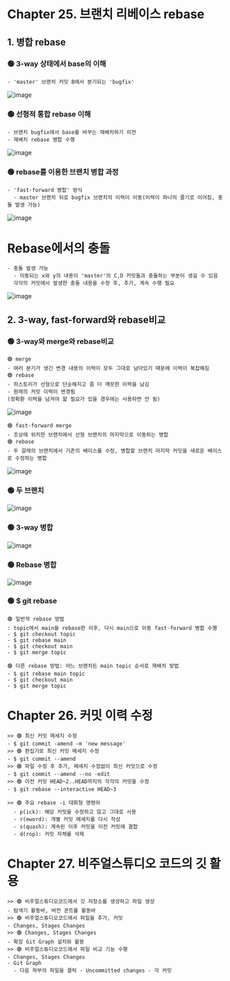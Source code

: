 # Chapter 25. 브랜치 리베이스 rebase
## 1. 병합 rebase
### 🟢 3-way 상태에서 base의 이해
```
- 'master' 브랜치 커밋 B에서 분기되는 'bugfix'
```
![image](https://github.com/simsoohyeon/2023-OSS_simsoohyeon_study/assets/127268889/2c8373bc-fde9-4c48-bb50-9f8e7678a0d4)
### 🟢 선형적 통합 rebase 이해
```
- 브랜치 bugfix에서 base를 바꾸는 재배치하기 이전
- 재배치 rebase 병합 수행
```
![image](https://github.com/simsoohyeon/2023-OSS_simsoohyeon_study/assets/127268889/dbc103da-ee05-47c2-abd5-6bbf27b5516f)
### 🟢 rebase를 이용한 브랜치 병합 과정
```
- 'fast-forward 병합' 방식
  - master 브랜치 뒤로 bugfix 브랜치의 이력이 이동(이력이 하나의 줄기로 이어짐, 충돌 발생 가능)
```
![image](https://github.com/simsoohyeon/2023-OSS_simsoohyeon_study/assets/127268889/df53c663-84bf-4ce1-b306-698b5db9d9c4)
# Rebase에서의 충돌
```
- 충돌 발생 가능
  - 이동되는 x와 y의 내용이 'master'의 C,D 커밋들과 충돌하는 부분이 생길 수 있음
  각각의 커밋에서 발생한 충돌 내용을 수정 후, 추가, 계속 수행 필요
```
![image](https://github.com/simsoohyeon/2023-OSS_simsoohyeon_study/assets/127268889/61377606-3741-463c-8ae4-b3021c4a5123)
## 2. 3-way, fast-forward와 rebase비교
### 🟢 3-way와 merge와 rebase비교
```
🟢 merge
- 여러 분기가 생긴 변경 내용의 이력이 모두 그대로 남아있기 때문에 이력이 복잡해짐
🟢 rebase
- 히스토리가 선형으로 단순해지고 좀 더 깨끗한 이력을 남김
- 원래의 커밋 이력이 변경됨
(정확환 이력을 남겨야 할 필요가 있을 경우에는 사용하면 안 됨)
```
![image](https://github.com/simsoohyeon/2023-OSS_simsoohyeon_study/assets/127268889/ca9963c0-62d0-4087-9f4d-f9d8a3fc95ff)
```
🟢 fast-forward merge
- 조상에 위치한 브랜치에서 선형 브랜치의 마지막으로 이동하는 병합
🟢 rebase
- 두 갈래의 브랜치에서 기존의 베이스를 수정, 병합할 브랜치 마지막 커밋을 새로운 베이스로 수정하는 병합
```
![image](https://github.com/simsoohyeon/2023-OSS_simsoohyeon_study/assets/127268889/74ebbe88-88be-4dd7-a0b6-8276ed5db004)
### 🟢 두 브랜치
![image](https://github.com/simsoohyeon/2023-OSS_simsoohyeon_study/assets/127268889/509c9b94-b344-4366-b1c2-12a4c4c3068c)
### 🟢 3-way 병합
![image](https://github.com/simsoohyeon/2023-OSS_simsoohyeon_study/assets/127268889/39d7f5fd-1114-4560-87da-4ac9d96af9da)
### 🟢 Rebase 병합
![image](https://github.com/simsoohyeon/2023-OSS_simsoohyeon_study/assets/127268889/b5d37cd9-b71e-40d4-ad82-837bd25028c6)
### 🟢 $ git rebase <newparent><branch>
```
🟢 일반적 rebase 방법
: topic에서 main을 rebase한 이후, 다시 main으로 이동 fast-forward 병합 수행
- $ git checkout topic
- $ git rebase main
- $ git checkout main
- $ git merge topic

🟢 다른 rebase 방법: 어느 브랜치든 main topic 순서로 재배치 방법
- $ git rebase main topic
- $ git checkout main
- $ git merge topic
```
# Chapter 26. 커밋 이력 수정
```
>> 🟢 최신 커밋 메세지 수정
- $ git commit -amend -m 'new message'
>> 🟢 편집기로 최신 커밋 메세지 수정
- $ git commit --amend
>> 🟢 파일 수정 후 추가, 메세지 수정없이 최신 커밋으로 수정
- $ git commit --amend --no -edit
>> 🟢 이전 커밋 HEAD~2..HEAD까지의 각각의 커밋을 수정
- $ git rebase --interactive HEAD~3
```
```
>> 🟢 주요 rebase -i 대화형 명령어
  - p(ick): 해당 커밋을 수정하고 않고 그대로 사용
  - r(eword): 개별 커밋 메세지를 다시 작성
  - s(quash): 계속된 이후 커밋을 이전 커밋에 결합
  - d(rop): 커밋 자체를 삭제
```
# Chapter 27. 비주얼스튜디오 코드의 깃 활용
```
>> 🟢 비주얼스튜디오코드에서 깃 저장소를 생성하고 파일 생성
- 탐색기 활동바, 버전 콘트롤 활동바
>> 🟢 비주얼스튜디오코드에서 파일을 추가, 커밋
- Changes, Stages Changes
>> 🟢 Changes, Stages Changes
- 확장 Git Graph 설치와 활용
>> 🟢 비주얼스튜디오코드에서 파일 비교 기능 수행
- Changes, Stages Changes
- Git Graph
  - 다음 하부의 파일을 클릭 - Uncommitted changes - 각 커밋
```
